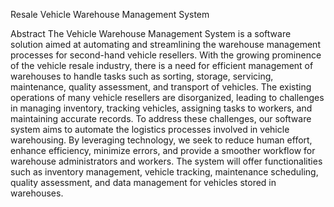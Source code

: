  Resale Vehicle Warehouse Management System 
 
 Abstract
The Vehicle Warehouse Management System is a software solution aimed at automating and streamlining the warehouse management processes for second-hand vehicle resellers. With the growing prominence of the vehicle resale industry, there is a need for efficient management of warehouses to handle tasks such as sorting, storage, servicing, maintenance, quality assessment, and transport of vehicles. The existing operations of many vehicle resellers are disorganized, leading to challenges in managing inventory, tracking vehicles, assigning tasks to workers, and maintaining accurate records.
To address these challenges, our software system aims to automate the logistics processes involved in vehicle warehousing. By leveraging technology, we seek to reduce human effort, enhance efficiency, minimize errors, and provide a smoother workflow for warehouse administrators and workers. The system will offer functionalities such as inventory management, vehicle tracking, maintenance scheduling, quality assessment, and data management for vehicles stored in warehouses.

